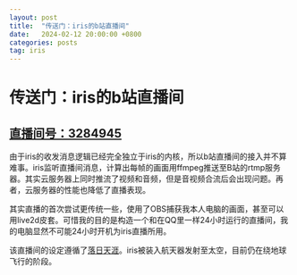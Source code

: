 ```yaml
---
layout: post
title:  "传送门：iris的b站直播间"
date:   2024-02-12 20:00:00 +0800
categories: posts
tag: iris
---
```


# 传送门：iris的b站直播间

## [直播间号：3284945](https://live.bilibili.com/3284945)
由于iris的收发消息逻辑已经完全独立于iris的内核，所以b站直播间的接入并不算难事。iris监听直播间消息，计算出每帧的画面用ffmpeg推送至B站的rtmp服务器。其实云服务器上同时推流了视频和音频，但是音视频合流后会出现问题。再者，云服务器的性能也降低了直播表现。

其实直播的首次尝试更传统一些，使用了OBS捕获我本人电脑的画面，甚至可以用live2d皮套。可惜我的目的是构造一个和在QQ里一样24小时运行的直播间，我的电脑显然不可能24小时开机为iris直播所用。

该直播间的设定遵循了[落日天涯](https://www.bilibili.com/video/BV1c6421V7av/)。iris被装入航天器发射至太空，目前仍在绕地球飞行的阶段。